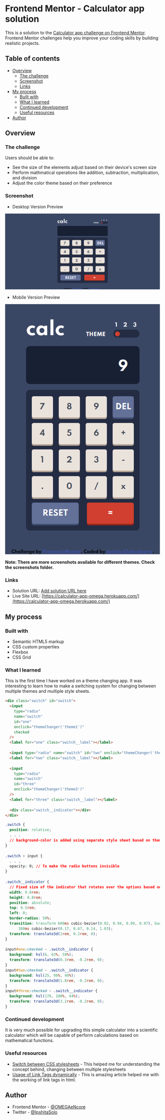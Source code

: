# Frontend Mentor - Calculator app solution

This is a solution to the [Calculator app challenge on Frontend Mentor](https://www.frontendmentor.io/challenges/calculator-app-9lteq5N29). Frontend Mentor challenges help you improve your coding skills by building realistic projects.

## Table of contents

- [Overview](#overview)
  - [The challenge](#the-challenge)
  - [Screenshot](#screenshot)
  - [Links](#links)
- [My process](#my-process)
  - [Built with](#built-with)
  - [What I learned](#what-i-learned)
  - [Continued development](#continued-development)
  - [Useful resources](#useful-resources)
- [Author](#author)

## Overview

### The challenge

Users should be able to:

- See the size of the elements adjust based on their device's screen size
- Perform mathmatical operations like addition, subtraction, multiplication, and division
- Adjust the color theme based on their preference

### Screenshot

- Desktop Version Preview

[<img src="./screenshots/desktop-theme1.png" alt="Desktop Version"/>](./screenshots/desktop-theme1.png)

- Mobile Version Preview

[<img src="./screenshots/mobile-theme1.png" alt="Mobile Version"/>](./screenshots/mobile-theme1.png)

**Note: There are more screenshots available for different themes. Check the screenshots folder.**

### Links

- Solution URL: [Add solution URL here](https://your-solution-url.com)
- Live Site URL: [https://calculator-app-omega.herokuapp.com/](https://calculator-app-omega.herokuapp.com/)

## My process

### Built with

- Semantic HTML5 markup
- CSS custom properties
- Flexbox
- CSS Grid

### What I learned

This is the first time I have worked on a theme changing app. It was interesting to learn how to make a switching system for changing between multiple themes and multiple style sheets.

```html
<div class="switch" id="switch">
  <input
    type="radio"
    name="switch"
    id="one"
    onclick="themeChanger('theme1')"
    checked
  />
  <label for="one" class="switch__label"></label>

  <input type="radio" name="switch" id="two" onclick="themeChanger('theme2')" />
  <label for="two" class="switch__label"></label>

  <input
    type="radio"
    name="switch"
    id="three"
    onclick="themeChanger('theme3')"
  />
  <label for="three" class="switch__label"></label>

  <div class="switch__indicator"></div>
</div>
```

```css
.switch {
  position: relative;
  . . .
  // background-color is added using separate style sheet based on theme
}

.switch > input {
  . . .
  opacity: 0; // To make the radio buttons invisible
}

.switch__indicator {
  // Fixed size of the indicator that rotates over the options based on selection
  width: 0.8rem;
  height: 0.8rem;
  position: absolute;
  top: 0.5rem;
  left: 0;
  border-radius: 50%;
  transition: transform 600ms cubic-bezier(0.02, 0.94, 0.09, 0.97), background
      300ms cubic-bezier(0.17, 0.67, 0.14, 1.03);
  transform: translate3d(1rem, 0.2rem, 0);
}

input#one:checked ~ .switch__indicator {
  background: hsl(6, 63%, 50%);
  transform: translate3d(0.3rem, -0.2rem, 0);
}
input#two:checked ~ .switch__indicator {
  background: hsl(25, 98%, 40%);
  transform: translate3d(1.8rem, -0.2rem, 0);
}
input#three:checked ~ .switch__indicator {
  background: hsl(176, 100%, 44%);
  transform: translate3d(3.2rem, -0.2rem, 0);
}
```

### Continued development

It is very much possible for upgrading this simple calculator into a scientific calculator which will be capable of perform calculations based on mathematical functions.

### Useful resources

- [Switch between CSS stylesheets](https://www.geeksforgeeks.org/how-to-switch-between-multiple-css-stylesheets-using-javascript/) - This helped me for understanding the concept behind, changing between multiple stylesheets
- [Usage of Link Tags dynamically](https://www.thesitewizard.com/javascripts/change-style-sheets.shtml) - This is amazing article helped me with the working of link tags in html.

## Author

- Frontend Mentor - [@OMEGAeNcore](https://www.frontendmentor.io/profile/OMEGAeNcore)
- Twitter - [@IpshitaSolo](https://www.twitter.com/IpshitaSolo)
